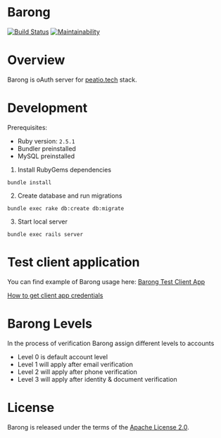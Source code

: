 [travis]: https://travis-ci.org/rubykube/barong
[codeclimate]: https://codeclimate.com/github/rubykube/barong/maintainability
[peatio.tech]: https://www.peatio.tech

# Barong
[![Build Status](https://travis-ci.org/rubykube/barong.svg?branch=master)][travis]
[![Maintainability](https://api.codeclimate.com/v1/badges/a53414f061e69f6f531a/maintainability)][codeclimate]

# Overview

Barong is oAuth server for [peatio.tech][peatio.tech] stack.

# Development

Prerequisites:
- Ruby version: `2.5.1`
- Bundler preinstalled
- MySQL preinstalled

1. Install RubyGems dependencies
```
bundle install
```

2. Create database and run migrations
```
bundle exec rake db:create db:migrate
```

3. Start local server
```
bundle exec rails server
```

# Test client application

You can find example of Barong usage here: [Barong Test Client App](https://github.com/rubykube/barong-client-app)

[How to get client app credentials](./docs/oauthclient.md)

# Barong Levels

In the process of verification Barong assign different levels to accounts

- Level 0 is default account level
- Level 1 will apply after email verification
- Level 2 will apply after phone verification
- Level 3 will apply after identity & document verification

# License
Barong is released under the terms of the [Apache License 2.0](./LICENSE.md).
